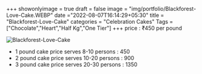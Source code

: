 +++
showonlyimage = true
draft = false
image = "img/portfolio/Blackforest-Love-Cake.WEBP"
date ="2022-08-07T16:14:29+05:30"
title = "Blackforest-Love-Cake"
categories = "Celebration Cakes"
Tags = ["Chocolate","Heart","Half Kg","One Tier"]
+++
price : ₹450 per pound
<!--more-->
![Blackforest-Love-Cake](/img/portfolio/Blackforest-Love-Cake.WEBP)
* 1 pound cake price serves 8-10 persons : 450
* 2 pound cake price serves 10-20 persons : 900
* 3 pound cake price serves 20-30 persons : 1350
